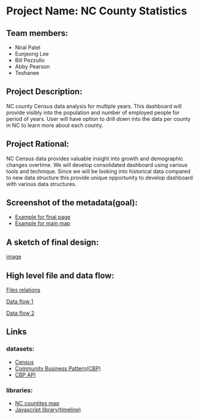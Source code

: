 # Project Name: NC County Statistics

## Team members: 
* Niral Patel
* Eunjeong Lee
* Bill Pezzullo
* Abby Pearson
* Teshanee

## Project Description:
NC county Census data analysis for multiple years.  This dashboard will provide visibly into the population and number of employed people for period of years.  User will have option to drill down into the data per county in NC to learn more about each county.  

## Project Rational:
NC Census data provides valuable insight into growth and demographic changes overtime. We will develop consolidated dashboard using various tools and technique.  Since we will be looking into historical data compared to new data structure this provide unique opportunity to develop dashboard with various data structures. 

## Screenshot of the metadata(goal):
* [Example for final page](images/metadata_example.png)
* [Example for main map](images/Screenshot-2012.png)

## A sketch of final design: 
[image](images/sketch_final_design.png)

## High level file and data flow:

   [Files relations](images/files_data1.png)

   [Data flow 1](images/files_data2.png)

   [Data flow 2](images/files_data3.png)


## Links

### datasets:
* [Census](https://api.census.gov/)
* [Community Business Pattern(CBP)](https://www.census.gov/programs-surveys/cbp.html)
* [CBP API](https://www.census.gov/data/developers/data-sets/cbp-nonemp-zbp/cbp-api.html)

### libraries:
* [NC countites map](https://opendata.arcgis.com/datasets/d192da4d0ac249fa9584109b1d626286_0.geojson)
* [Javascript library(timeline)]()


